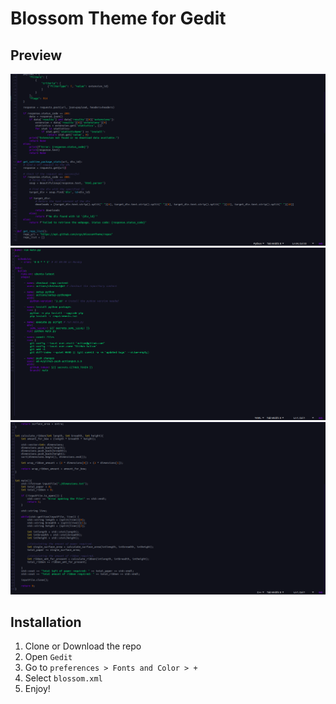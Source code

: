 # Blossom Theme for Gedit

## Preview
![](./screenshot01.png)
![](./screenshot02.png)
![](./screenshot03.png)

## Installation
1. Clone or Download the repo
2. Open ```Gedit```
3. Go to ```preferences > Fonts and Color > +```
4. Select ```blossom.xml```
5. Enjoy!